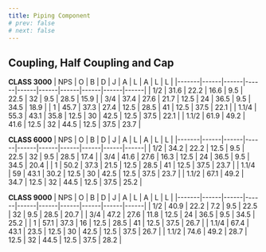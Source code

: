 ```yaml
---
title: Piping Component
# prev: false
# next: false
---
```



## Coupling, Half Coupling and Cap

**CLASS 3000**
| NPS   | O    | B    | D    | J    | A    | L    | A    | L    | L    |
|-------|------|------|------|------|------|------|------|------|------|
| 1/2   | 31.6 | 22.2 | 16.6 | 9.5  | 22.5 | 32   | 9.5  | 28.5 | 15.9 |
| 3/4   | 37.4 | 27.6 | 21.7 | 12.5 | 24   | 36.5 | 9.5  | 34.5 | 18.9 |
| 1     | 45.7 | 37.3 | 27.4 | 12.5 | 28.5 | 41   | 12.5 | 37.5 | 22.1 |
| 1.1/4 | 55.3 | 43.1 | 35.8 | 12.5 | 30   | 42.5 | 12.5 | 37.5 | 22.1 |
| 1.1/2 | 61.9 | 49.2 | 41.6 | 12.5 | 32   | 44.5 | 12.5 | 37.5 | 23.7 |


**CLASS 6000**
| NPS   | O    | B    | D    | J    | A    | L    | A    | L    | L    |
|-------|------|------|------|------|------|------|------|------|------|
| 1/2   | 34.2 | 22.2 | 12.5 | 9.5  | 22.5 | 32   | 9.5  | 28.5 | 17.4 |
| 3/4   | 41.6 | 27.6 | 16.3 | 12.5 | 24   | 36.5 | 9.5  | 34.5 | 20.4 |
| 1     | 50.2 | 37.3 | 21.5 | 12.5 | 28.5 | 41   | 12.5 | 37.5 | 23.7 |
| 1.1/4 | 59   | 43.1 | 30.2 | 12.5 | 30   | 42.5 | 12.5 | 37.5 | 23.7 |
| 1.1/2 | 67.1 | 49.2 | 34.7 | 12.5 | 32   | 44.5 | 12.5 | 37.5 | 25.2 |


**CLASS 9000**
| NPS   | O    | B    | D    | J    | A    | L    | A    | L    | L    |
|-------|------|------|------|------|------|------|------|------|------|
| 1/2   | 40.9 | 22.2 | 7.2  | 9.5  | 22.5 | 32   | 9.5  | 28.5 | 20.7 |
| 3/4   | 47.2 | 27.6 | 11.8 | 12.5 | 24   | 36.5 | 9.5  | 34.5 | 25.2 |
| 1     | 57.1 | 37.3 | 16   | 12.5 | 28.5 | 41   | 12.5 | 37.5 | 26.7 |
| 1.1/4 | 67.4 | 43.1 | 23.5 | 12.5 | 30   | 42.5 | 12.5 | 37.5 | 26.7 |
| 1.1/2 | 74.6 | 49.2 | 28.7 | 12.5 | 32   | 44.5 | 12.5 | 37.5 | 28.2 |

